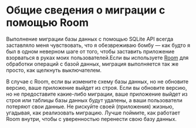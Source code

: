 # Общие сведения о миграции с помощью Room

Выполнение миграции базы данных с помощью SQLite API всегда заставляло меня чувствовать, что я обезвреживаю бомбу — как будто я был в одном неверном шаге от того, чтобы заставить приложение взорваться в руках моих пользователей.Если вы используете [Room](https://developer.android.com/topic/libraries/architecture/room.html) для обработки операций с базой данных, миграция выполняется так же просто, как щелкнуть выключателем.

В случае с Room, если вы измените схему базы данных, но не обновите версию, ваше приложение выйдет из строя. Если вы обновите версию, но не предоставите какие-либо миграции, ваше приложение выйдет из строя или таблицы базы данных будут удалены, а ваши пользователи потеряют свои данные. Не рискуйте своей (приложения) жизнью, угадывая, как реализовать миграцию. Лучше поймите, как работает Room внутри, чтобы с уверенностью перенести свою базу данных.
